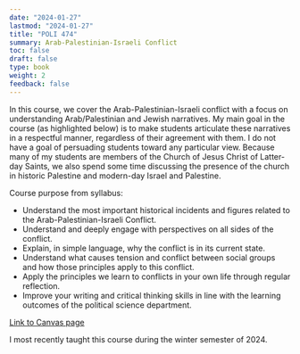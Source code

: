```yaml
---
date: "2024-01-27"
lastmod: "2024-01-27"
title: "POLI 474"
summary: Arab-Palestinian-Israeli Conflict
toc: false
draft: false
type: book
weight: 2
feedback: false
---
```


In this course, we cover the Arab-Palestinian-Israeli conflict with a focus on understanding Arab/Palestinian and Jewish narratives. My main goal in the course (as highlighted below) is to make students articulate these narratives in a respectful manner, regardless of their agreement with them. I do not have a goal of persuading students toward any particular view. Because many of my students are members of the Church of Jesus Christ of Latter-day Saints, we also spend some time discussing the presence of the church in historic Palestine and modern-day Israel and Palestine.

Course purpose from syllabus:

- Understand the most important historical incidents and figures related to the Arab-Palestinian-Israeli Conflict.
- Understand and deeply engage with perspectives on all sides of the conflict.
- Explain, in simple language, why the conflict is in its current state.
- Understand what causes tension and conflict between social groups and how those principles apply to this conflict.
- Apply the principles we learn to conflicts in your own life through regular reflection.
- Improve your writing and critical thinking skills in line with the learning outcomes of the political science department.

[Link to Canvas page](https://byu.instructure.com/courses/23789)

I most recently taught this course during the winter semester of 2024.

